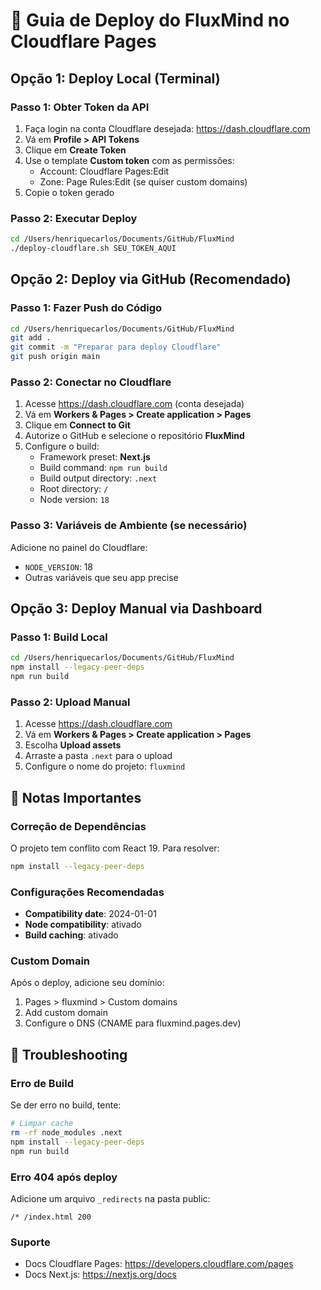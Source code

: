 # 🚀 Guia de Deploy do FluxMind no Cloudflare Pages

## Opção 1: Deploy Local (Terminal)

### Passo 1: Obter Token da API
1. Faça login na conta Cloudflare desejada: https://dash.cloudflare.com
2. Vá em **Profile > API Tokens**
3. Clique em **Create Token**
4. Use o template **Custom token** com as permissões:
   - Account: Cloudflare Pages:Edit
   - Zone: Page Rules:Edit (se quiser custom domains)
5. Copie o token gerado

### Passo 2: Executar Deploy
```bash
cd /Users/henriquecarlos/Documents/GitHub/FluxMind
./deploy-cloudflare.sh SEU_TOKEN_AQUI
```

## Opção 2: Deploy via GitHub (Recomendado)

### Passo 1: Fazer Push do Código
```bash
cd /Users/henriquecarlos/Documents/GitHub/FluxMind
git add .
git commit -m "Preparar para deploy Cloudflare"
git push origin main
```

### Passo 2: Conectar no Cloudflare
1. Acesse https://dash.cloudflare.com (conta desejada)
2. Vá em **Workers & Pages > Create application > Pages**
3. Clique em **Connect to Git**
4. Autorize o GitHub e selecione o repositório **FluxMind**
5. Configure o build:
   - Framework preset: **Next.js**
   - Build command: `npm run build`
   - Build output directory: `.next`
   - Root directory: `/`
   - Node version: `18`

### Passo 3: Variáveis de Ambiente (se necessário)
Adicione no painel do Cloudflare:
- `NODE_VERSION`: 18
- Outras variáveis que seu app precise

## Opção 3: Deploy Manual via Dashboard

### Passo 1: Build Local
```bash
cd /Users/henriquecarlos/Documents/GitHub/FluxMind
npm install --legacy-peer-deps
npm run build
```

### Passo 2: Upload Manual
1. Acesse https://dash.cloudflare.com
2. Vá em **Workers & Pages > Create application > Pages**
3. Escolha **Upload assets**
4. Arraste a pasta `.next` para o upload
5. Configure o nome do projeto: `fluxmind`

## 📝 Notas Importantes

### Correção de Dependências
O projeto tem conflito com React 19. Para resolver:
```bash
npm install --legacy-peer-deps
```

### Configurações Recomendadas
- **Compatibility date**: 2024-01-01
- **Node compatibility**: ativado
- **Build caching**: ativado

### Custom Domain
Após o deploy, adicione seu domínio:
1. Pages > fluxmind > Custom domains
2. Add custom domain
3. Configure o DNS (CNAME para fluxmind.pages.dev)

## 🔧 Troubleshooting

### Erro de Build
Se der erro no build, tente:
```bash
# Limpar cache
rm -rf node_modules .next
npm install --legacy-peer-deps
npm run build
```

### Erro 404 após deploy
Adicione um arquivo `_redirects` na pasta public:
```
/* /index.html 200
```

### Suporte
- Docs Cloudflare Pages: https://developers.cloudflare.com/pages
- Docs Next.js: https://nextjs.org/docs